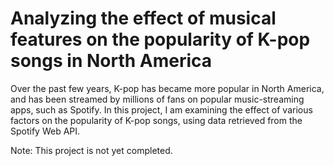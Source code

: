 # Analyzing the effect of musical features on the popularity of K-pop songs in North America

Over the past few years, K-pop has became more popular in North America, and has been streamed by millions of fans on popular music-streaming apps, such as Spotify. In this project, I am examining the effect of various factors on the popularity of K-pop songs, using data retrieved from the Spotify Web API. 

Note: This project is not yet completed. 
